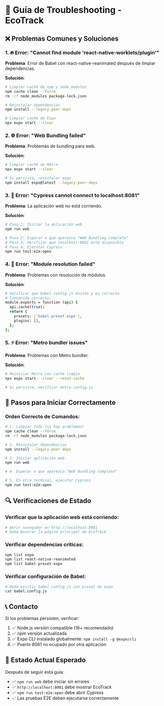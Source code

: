 # 🔧 Guía de Troubleshooting - EcoTrack

## ❌ Problemas Comunes y Soluciones

### 1. 🔥 Error: "Cannot find module 'react-native-worklets/plugin'"

**Problema**: Error de Babel con react-native-reanimated después de limpiar dependencias.

**Solución**:
```bash
# Limpiar caché de npm y node_modules
npm cache clean --force
rm -rf node_modules package-lock.json

# Reinstalar dependencias
npm install --legacy-peer-deps

# Limpiar caché de Expo
npx expo start --clear
```

### 2. 🌐 Error: "Web Bundling failed"

**Problema**: Problemas de bundling para web.

**Solución**:
```bash
# Limpiar caché de Metro
npx expo start --clear

# Si persiste, reinstalar expo
npm install expo@latest --legacy-peer-deps
```

### 3. 🚫 Error: "Cypress cannot connect to localhost:8081"

**Problema**: La aplicación web no está corriendo.

**Solución**:
```bash
# Paso 1: Iniciar la aplicación web
npm run web

# Paso 2: Esperar a que aparezca "Web Bundling complete"
# Paso 3: Verificar que localhost:8081 esté disponible
# Paso 4: Ejecutar Cypress
npm run test:e2e:open
```

### 4. 📱 Error: "Module resolution failed"

**Problema**: Problemas con resolución de módulos.

**Solución**:
```bash
# Verificar que babel.config.js existe y es correcto
# Contenido correcto:
module.exports = function (api) {
  api.cache(true);
  return {
    presets: ['babel-preset-expo'],
    plugins: [],
  };
};
```

### 5. ⚡ Error: "Metro bundler issues"

**Problema**: Problemas con Metro bundler.

**Solución**:
```bash
# Reiniciar Metro con caché limpia
npx expo start --clear --reset-cache

# Si persiste, verificar metro.config.js
```

## 🚀 Pasos para Iniciar Correctamente

### Orden Correcto de Comandos:

```bash
# 1. Limpiar todo (si hay problemas)
npm cache clean --force
rm -rf node_modules package-lock.json

# 2. Reinstalar dependencias
npm install --legacy-peer-deps

# 3. Iniciar aplicación web
npm run web

# 4. Esperar a que aparezca "Web Bundling complete"

# 5. En otra terminal, ejecutar Cypress
npm run test:e2e:open
```

## 🔍 Verificaciones de Estado

### Verificar que la aplicación web está corriendo:
```bash
# Abrir navegador en http://localhost:8081
# Debe mostrar la página principal de EcoTrack
```

### Verificar dependencias críticas:
```bash
npm list expo
npm list react-native-reanimated
npm list babel-preset-expo
```

### Verificar configuración de Babel:
```bash
# Debe existir babel.config.js con preset de expo
cat babel.config.js
```

## 📞 Contacto

Si los problemas persisten, verificar:
1. ✅ Node.js versión compatible (16+ recomendado)
2. ✅ npm versión actualizada
3. ✅ Expo CLI instalado globalmente: `npm install -g @expo/cli`
4. ✅ Puerto 8081 no ocupado por otra aplicación

## 🎯 Estado Actual Esperado

Después de seguir esta guía:
- ✅ `npm run web` debe iniciar sin errores
- ✅ `http://localhost:8081` debe mostrar EcoTrack
- ✅ `npm run test:e2e:open` debe abrir Cypress
- ✅ Las pruebas E2E deben ejecutarse correctamente
